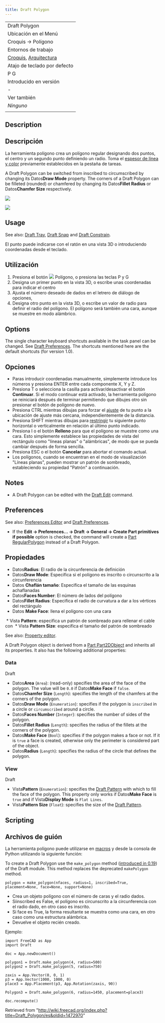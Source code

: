 ```yaml
---
title: Draft Polygon
---
```

|  |
| --- |
| Draft Polygon |
| Ubicación en el Menú |
| Croquis → Polígono |
| Entornos de trabajo |
| [Croquis](/Draft_Workbench/es "Draft Workbench/es"), [Arquitectura](/Arch_Workbench/es "Arch Workbench/es") |
| Atajo de teclado por defecto |
| P G |
| Introducido en versión |
| - |
| Ver también |
| *Ninguno* |
|  |

## Description

## Descripción

La herramienta polígono crea un polígono regular designando dos puntos, el centro y un segundo punto definiendo un radio. Toma el [espesor de línea y color](/Draft_Linestyle/es "Draft Linestyle/es") previamente establecidos en la pestaña de tareas.

A Draft Polygon can be switched from inscribed to circumscribed by changing its Datos**Draw Mode** property. The corners of a Draft Polygon can be filleted (rounded) or chamfered by changing its Datos**Fillet Radius** or Datos**Chamfer Size** respectively.

![](/images/Draft_polygon_example.jpg)

![](/images/Draft_polygon_example.jpg)

## Usage

See also: [Draft Tray](/Draft_Tray "Draft Tray"), [Draft Snap](/Draft_Snap "Draft Snap") and [Draft Constrain](/Draft_Constrain "Draft Constrain").

El punto puede indicarse con el ratón en una vista 3D o introduciendo coordenadas desde el teclado.

## Utilización

1. Presiona el botón ![](/images/Draft_Polygon.png) Polígono, o presiona las teclas P y G
2. Designa un primer punto en la vista 3D, o escribe unas coordenadas para indicar el centro
3. Ajusta el número deseado de dados en el letrero de diálogo de opciones,
4. Designa otro punto en la vista 3D, o escribe un valor de radio para definir el radio del polígono. El polígono será también una cara, aunque se muestre en modo alámbrico.

## Options

The single character keyboard shortcuts available in the task panel can be changed. See [Draft Preferences](/Draft_Preferences "Draft Preferences"). The shortcuts mentioned here are the default shortcuts (for version 1.0).

## Opciones

* Paras introducir coordenadas manualmente, simplemente introduce los números y presiona ENTER entre cada componente X, Y y Z.
* Presiona T o selecciona la casilla para activar/desactivar el botón **Continuar**. Si el modo continuar está activado, la herramienta polígono se reiniciará después de terminar permitiendo que dibujes otro sin presionar el botón de polígono de nuevo.
* Presiona CTRL mientras dibujas para forzar el [ajuste](/Draft_Snap/es "Draft Snap/es") de tu punto a la ubicación de ajuste más cercana, independientemente de la distancia.
* Presiona SHIFT mientras dibujas para [restringir](/Draft_Constrain/es "Draft Constrain/es") tu siguiente punto horizontal o verticalmente en relación al último punto indicado.
* Presiona I o el botón **Relleno** para que el polígono se muestre como una cara. Esto simplemente establece las propiedades de vista del rectángulo como "líneas planas" o "alámbricas", de modo que se pueda cambiar después de forma sencilla.
* Presiona ESC o el botón **Cancelar** para abortar el comando actual.
* Los polígonos, cuando se encuentran en el modo de visualización "Líneas planas", pueden mostrar un patrón de sombreado, estableciendo su propiedad "Patrón" a continuación.

## Notes

* A Draft Polygon can be edited with the [Draft Edit](/Draft_Edit "Draft Edit") command.

## Preferences

See also: [Preferences Editor](/Preferences_Editor "Preferences Editor") and [Draft Preferences](/Draft_Preferences "Draft Preferences").

* If the **Edit → Preferences... → Draft → General → Create Part primitives if possible** option is checked, the command will create a [Part RegularPolygon](/Part_RegularPolygon "Part RegularPolygon") instead of a Draft Polygon.

## Propiedades

* Datos**Radius**: El radio de la circunferencia de definición
* Datos**Draw Mode**: Especifica si el polígono es inscrito o circunscrito a la circunferencia
* Datos **Chaflán tamaño**: Especifica el tamaño de las esquinas achaflanadas
* Datos**Faces Number**: El número de lados del polígono
* Datos**Fillet Radius**: Especifica el radio de curvatura a dar a los vértices del rectángulo
* Datos **Make Face**: llena el polígono con una cara

 \* Vista **Pattern**: especifica un patrón de sombreado para rellenar el cable con
 \* Vista **Pattern Size**: especifica el tamaño del patrón de sombreado

See also: [Property editor](/Property_editor "Property editor").

A Draft Polygon object is derived from a [Part Part2DObject](/Part_Part2DObject "Part Part2DObject") and inherits all its properties. It also has the following additional properties:

### Data

Draft

* Datos**Area** (`Area`): (read-only) specifies the area of the face of the polygon. The value will be `0.0` if Datos**Make Face** if `false`.
* Datos**Chamfer Size** (`Length`): specifies the length of the chamfers at the corners of the polygon.
* Datos**Draw Mode** (`Enumeration`): specifies if the polygon is `inscribed` in a circle or `circumscribed` around a circle.
* Datos**Faces Number** (`Integer`): specifies the number of sides of the polygon.
* Datos**Fillet Radius** (`Length`): specifies the radius of the fillets at the corners of the polygon.
* Datos**Make Face** (`Bool`): specifies if the polygon makes a face or not. If it is `true` a face is created, otherwise only the perimeter is considered part of the object.
* Datos**Radius** (`Length`): specifies the radius of the circle that defines the polygon.

### View

Draft

* Vista**Pattern** (`Enumeration`): specifies the [Draft Pattern](/Draft_Pattern "Draft Pattern") with which to fill the face of the polygon. This property only works if Datos**Make Face** is `true` and if Vista**Display Mode** is `Flat Lines`.
* Vista**Pattern Size** (`Float`): specifies the size of the [Draft Pattern](/Draft_Pattern "Draft Pattern").

## Scripting

## Archivos de guión

La herramienta polígono puede utilizarse en [macros](/Macros/es "Macros/es") y desde la consola de Python utilizando la siguiente función:

To create a Draft Polygon use the `make_polygon` method ([introduced in 0.19](/Release_notes_0.19 "Release notes 0.19")) of the Draft module. This method replaces the deprecated `makePolygon` method.

```
polygon = make_polygon(nfaces, radius=1, inscribed=True, placement=None, face=None, support=None)

```

* Crea un objeto polígono con el número de caras y el radio dados.
* Siinscribed es False, el polígono es circunscrito a la circunferencia con el radio dado, en otro caso es inscrito.
* Si face es True, la forma resultante se muestra como una cara, en otro caso como una estructura alámbrica.
* Devuelve el objeto recién creado.

Ejemplo:

```
import FreeCAD as App
import Draft

doc = App.newDocument()

polygon1 = Draft.make_polygon(4, radius=500)
polygon2 = Draft.make_polygon(5, radius=750)

zaxis = App.Vector(0, 0, 1)
p3 = App.Vector(1000, 1000, 0)
place3 = App.Placement(p3, App.Rotation(zaxis, 90))

Polygon3 = Draft.make_polygon(6, radius=1450, placement=place3)

doc.recompute()

```

Retrieved from "<http://wiki.freecad.org/index.php?title=Draft_Polygon/es&oldid=1472970>"